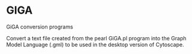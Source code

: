 # GIGA
GiGA conversion programs

Convert a text file created from the pearl GiGA.pl program into the Graph Model Language (.gml) to be used in the desktop version of Cytoscape.
